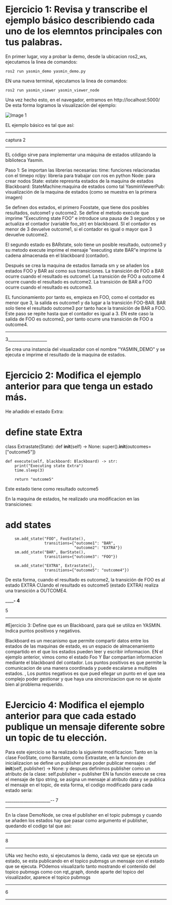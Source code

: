 # Ejercicio 1: Revisa y transcribe el ejemplo básico describiendo cada uno de los elemntos principales con tus palabras.

En primer lugar, voy a probar la demo, desde la ubicacion ros2_ws, ejecutamos la linea de comandos:

``` 
ros2 run yasmin_demo yasmin_demo.py
```
 
EN una nueva terminal, ejecutamos la linea de comandos:
```
ros2 run yasmin_viewer yasmin_viewer_node

```

Una vez hecho esto, en el navegador, entramos en http://localhost:5000/
De esta forma logramos la visualización del ejemplo:

![Image 1](./1.png)

EL ejemplo básico es tal que así:

______________________________
captura 2 
______________________

EL código sirve para implementar una máquina de estados utilizando la biblioteca Yasmin.

Paso 1: Se importan las librerias necesarias:
time: funciones relacionadas con el timepo
rclpy: libreria para trabajar con ros en python
Node: para crear nodos
State: estate represnta estados de la maquina de estados
Blackboard:
StateMachine:maquina de estados como tal
YasminViewerPub: visualización de la maquina de estados (como se muestra en la primera imagen)

Se definen dos estados, el primero Foostate, que tiene dos posibles resultados, outcome1 y outcome2. Se define el metodo execute que imprime "Executinng state FOO" e introduce una pausa de 3 segundos y se actualiza el contador (variable foo_str) en blackboard. SI el contador es menor de 3 devuelve outcome1, si el contador es igual o mayor que 3 devuelve outcome2.

El segundo estado es BARstate, solo tiene un posible resultado, outcome3 y su metodo execute imprime el mensaje "executing state BAR"e imprime la cadena almacenada en el blackboard (contador).

Después se crea la maquina de estados llamada sm y se añaden los estados FOO y BAR así como sus transiciones.
La transición de FOO a BAR ocurre cuando el resultado es outcome1.
La transición de FOO a outcome 4 ocurre cuando el resultado es outcome2.
La transición de BAR a FOO ocurre cuando el resultado es outcome3.

EL funcionamiento por tanto es, empieza en FOO, como el contador es menor que 3, la salida es outcome1 y da lugar a la transición FOO-BAR. 
BAR solo tiene el resultado outcome3 por tanto hace la transición de BAR a FOO. Este paso se repite hasta que el contador es igual a 3. EN este caso la salida de FOO es outcome2, por tanto ocurre una transición de FOO a outcome4.


____________________
3___________________



Se crea una instancia del visualizador con el nombre "YASMIN_DEMO" y se ejecuta e imprime el resultado de la maquina de estados.

# Ejercicio 2: Modifica el ejemplo anterior para que tenga un estado más.

He añadido el estado Extra: 

# define state Extra
class Extrastate(State):
    def __init__(self) -> None:
        super().__init__(outcomes=["outcome5"])

    def execute(self, blackboard: Blackboard) -> str:
        print("Executing state Extra")
        time.sleep(3)
 
        return "outcome5"
        
        
Este estado tiene como resultado outcome5


En la maquina de estados, he realizado una modificacion en las transiciones:

# add states
        sm.add_state("FOO", FooState(),
                     transitions={"outcome1": "BAR",
                                  "outcome2": "EXTRA"})
        sm.add_state("BAR", BarState(),
                     transitions={"outcome3": "FOO"})
        
        sm.add_state("EXTRA", Extrastate(),
                     transitions={"outcome5": "outcome4"})
                     
                     
                     
De esta forma, cuando el resultado es outcome2, la transición de FOO es al estado EXTRA
CUando el resultado es outcome5 (estado EXTRA) realiza una transición a OUTCOME4.


________________________________-
4____________________________

5
__________________________


#Ejercicio 3: Define que es un Blackboard, para qué se utiliza en YASMIN. Indica puntos positivos y negativos.

Blackboard es un mecanismo que permite compartir datos entre los estados de las maquinas de estado, es un espacio de almacenamiento compartido en el que los estados pueden leer y escribir informacion. EN el ejemplo anterior, vimos como el estado Foo Y Bar compartian informacion mediante el blackboard del contador.
Los puntos positivos es que permite la comunicacion de una manera coordinada y puede escalarse a multiples estados.
, 
Los puntos negativos es que pued ellegar un punto en el que sea complejo poder gestionar y que haya una sincronizacion que no se ajuste bien al problema requerido.

# EJercicio 4: Modifica el ejemplo anterior para que cada estado publique un mensaje diferente sobre un topic de tu elección.

Para este ejercicio se ha realizado la siguiente modificacion:
Tanto en la clase FooState, como Barstate, como Extrastate, en la funcion de inicializacion se define un publisher para poder publicar mensajes : def __init__(self, publisher) -> None:
y despues definimos publisher como un atributo de la clase:  self.publisher = publisher
EN la función execute se crea el mensaje de tipo string, se asigna un mensaje al atributo data y se publica el mensaje en el topic, de esta forma, el codigo modificado para cada estado seria:

______________________--
7
____________________________


En la clase DemoNode, se crea el publisher en el topic pubmsgs y cuando se añaden los estados hay que pasar como argumento el publisher, quedando el codigo tal que asi:

________________________
8
________________



UNa vez hecho esto, si ejecutamos la demo, cada vez que se ejecuta un estado, se esta publicando en el topico pubmsgs un mensaje con el estado que se ejecuta. POdemos visualizarlo tanto mostrando el contenido del topico pubmsgs como con rqt_graph, donde aparte del topico del visualizador, aparece el topico pubmsgs



_________________
6
_________________________
